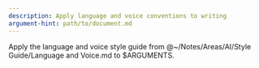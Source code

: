 ```yaml
---
description: Apply language and voice conventions to writing
argument-hint: path/to/document.md
---
```


Apply the language and voice style guide from @~/Notes/Areas/AI/Style Guide/Language and Voice.md to $ARGUMENTS.